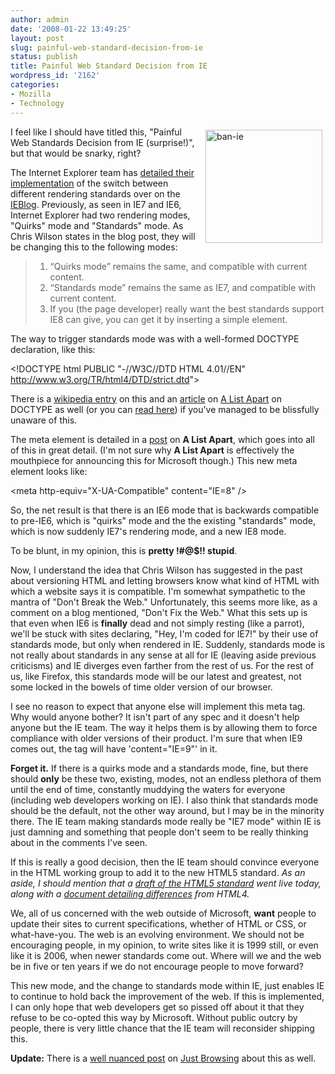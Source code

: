 ```yaml
---
author: admin
date: '2008-01-22 13:49:25'
layout: post
slug: painful-web-standard-decision-from-ie
status: publish
title: Painful Web Standard Decision from IE
wordpress_id: '2162'
categories:
- Mozilla
- Technology
---
```

<a href="http://www.flickr.com/photos/albill/2213084348/" title="ban-ie by albill, on Flickr"><img src="http://farm3.static.flickr.com/2062/2213084348_c5c1a466e7_o.jpg" alt="ban-ie" align="right" border="0" height="181" hspace="5" vspace="5" width="187" /></a>I feel like I should have titled this, "Painful Web Standards Decision from IE (surprise!)", but that would be snarky, right?

The Internet Explorer team has <a href="http://blogs.msdn.com/ie/archive/2008/01/21/compatibility-and-ie8.aspx">detailed their implementation</a> of the switch between different rendering standards over on the<a href="http://blogs.msdn.com/ie/"> IEBlog</a>. Previously, as seen in IE7 and IE6, Internet Explorer had two rendering modes, "Quirks" mode and "Standards" mode. As Chris Wilson states in the blog post, they will be changing this to the following modes:
<blockquote>
<ol>
	<li> “Quirks mode” remains the same, and compatible with current content.</li>
	<li>“Standards mode” remains the same as IE7, and compatible with current content.</li>
	<li>If you (the page developer) really want the best standards support IE8 can give, you can get it by inserting a simple <meta /> element.</li>
</ol>
</blockquote>
The way to trigger standards mode was with a well-formed DOCTYPE declaration, like this:

&lt;!DOCTYPE html PUBLIC "-//W3C//DTD HTML 4.01//EN" http://www.w3.org/TR/html4/DTD/strict.dtd"&gt;

There is a <a href="http://en.wikipedia.org/wiki/Quirks_mode">wikipedia entry</a> on this and an <a href="http://www.alistapart.com/stories/doctype/">article</a> on <a href="http://alistapart.com/">A List Apart</a> on DOCTYPE as well (or you can <a href="http://www.quirksmode.org/css/quirksmode.html">read here</a>) if you've managed to be blissfully unaware of this.

The meta element is detailed in a <a href="http://alistapart.com/articles/beyonddoctype">post</a> on <strong>A List Apart</strong>, which goes into all of this in great detail. (I'm not sure why <strong>A List Apart</strong> is effectively the mouthpiece for announcing this for Microsoft though.) This new meta element looks like:

&lt;meta http-equiv="X-UA-Compatible" content="IE=8" /&gt;

So, the net result is that there is an IE6 mode that is backwards compatible to pre-IE6, which is "quirks" mode and the the existing "standards" mode, which is now suddenly IE7's rendering mode, and a new IE8 mode.

To be blunt, in my opinion, this is <strong>pretty !#@$!! stupid</strong>.

Now, I understand the idea that Chris Wilson has suggested in the past about versioning HTML and letting browsers know what kind of HTML with which a website says it is compatible. I'm somewhat sympathetic to the mantra of "Don't Break the Web." Unfortunately, this seems more like, as a comment on a blog mentioned, "Don't Fix the Web." What this sets up is that even when IE6 is <strong>finally</strong> dead and not simply resting (like a parrot), we'll be stuck with sites declaring, "Hey, I'm coded for IE7!" by their use of standards mode, but only when rendered in IE. Suddenly, standards mode is not really about standards in any sense at all for IE (leaving aside previous criticisms) and IE diverges even farther from the rest of us. For the rest of us, like Firefox, this standards mode will be our latest and greatest, not some locked in the bowels of time older version of our browser.

I see no reason to expect that anyone else will implement this meta tag. Why would anyone bother? It isn't part of any spec and it doesn't help anyone but the IE team. The way it helps them is by allowing them to force compliance with older versions of their product. I'm sure that when IE9 comes out, the tag will have 'content="IE=9"' in it.

<strong>Forget it.</strong> If there is a quirks mode and a standards mode, fine, but there should <strong>only</strong> be these two, existing, modes, not an endless plethora of them until the end of time, constantly muddying the waters for everyone (including web developers working on IE). I also think that standards mode should be the default, not the other way around, but I may be in the minority there. The IE team making standards mode really be "IE7 mode" within IE is just damning and something that people don't seem to be really thinking about in the comments I've seen.

If this is really a good decision, then the IE team should convince everyone in the HTML working group to add it to the new HTML5 standard. <em>As an aside, I should mention that a <a href="http://www.w3.org/TR/html5/">draft of the HTML5 standard</a> went live today, along with a <a href="http://www.w3.org/TR/html5-diff/">document detailing differences</a> from HTML4.</em>

We, all of us concerned with the web outside of Microsoft, <strong>want</strong> people to update their sites to current specifications, whether of HTML or CSS, or what-have-you. The web is an evolving environment. We should not be encouraging people, in my opinion, to write sites like it is 1999 still, or even like it is 2006, when newer standards come out. Where will we and the web be in five or ten years if we do not encourage people to move forward?

This new mode, and the change to standards mode within IE, just enables IE to continue to hold back the improvement of the web. If this is implemented, I can only hope that web developers get so pissed off about it that they refuse to be co-opted this way by Microsoft. Without public outcry by people, there is very little chance that the IE team will reconsider shipping this.

<strong>Update:</strong> There is a <a href="http://browsing.justdiscourse.com/">well nuanced post</a> on <a href="http://browsing.justdiscourse.com/">Just Browsing</a> about this as well.
